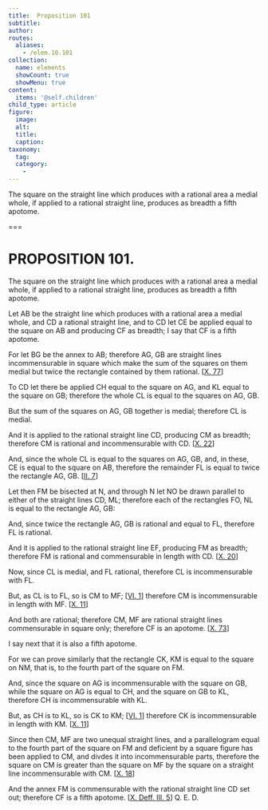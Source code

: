 ```yaml
---
title:  Proposition 101
subtitle: 
author:
routes:
  aliases:
    - /elem.10.101
collection:
  name: elements
  showCount: true
  showMenu: true
content:
  items: '@self.children'
child_type: article
figure:
  image:
  alt:
  title:
  caption:
taxonomy:
  tag:
  category:
    - 
---
```


<p>
       <hi rend="ital">The square on the straight line which produces with a rational area a medial whole, if applied to a rational straight line, produces as breadth a fifth apotome.</hi>
      </p>

===

<h1>PROPOSITION 101.</h1>
<p>
       <span class="ital">The square on the straight line which produces with a rational area a medial whole, if applied to a rational straight line, produces as breadth a fifth apotome.</span>
      </p>

<p>Let <span class="ital">AB</span> be the straight line which produces with a rational area a medial whole, and <span class="ital">CD</span> a rational straight line, and to <span class="ital">CD</span> let <span class="ital">CE</span> be applied equal to the square on <span class="ital">AB</span> and producing <span class="ital">CF</span> as breadth; I say that <span class="ital">CF</span> is a fifth apotome. 
      </p>

<p>For let <span class="ital">BG</span> be the annex to <span class="ital">AB</span>; therefore <span class="ital">AG</span>, <span class="ital">GB</span> are straight lines incommensurable in square which make the sum of the squares on them medial but twice the rectangle contained by them rational. [<a href="/elem.10.77">X. 77</a>] </p>

<p>To <span class="ital">CD</span> let there be applied <span class="ital">CH</span> equal to the square on <span class="ital">AG</span>, and <span class="ital">KL</span> equal to the square on <span class="ital">GB</span>; therefore the whole <span class="ital">CL</span> is equal to the squares on <span class="ital">AG</span>, <span class="ital">GB</span>. <pb n="225"/></p>

<p>But the sum of the squares on <span class="ital">AG</span>, <span class="ital">GB</span> together is medial; therefore <span class="ital">CL</span> is medial. </p>

<p>And it is applied to the rational straight line <span class="ital">CD</span>, producing <span class="ital">CM</span> as breadth; therefore <span class="ital">CM</span> is rational and incommensurable with <span class="ital">CD</span>. [<a href="/elem.10.22">X. 22</a>] </p>

<p>And, since the whole <span class="ital">CL</span> is equal to the squares on <span class="ital">AG</span>, <span class="ital">GB</span>, and, in these, <span class="ital">CE</span> is equal to the square on <span class="ital">AB</span>, therefore the remainder <span class="ital">FL</span> is equal to twice the rectangle <span class="ital">AG</span>, <span class="ital">GB</span>. [<a href="/elem.2.7">II. 7</a>] </p>

<p>Let then <span class="ital">FM</span> be bisected at <span class="ital">N</span>, and through <span class="ital">N</span> let <span class="ital">NO</span> be drawn parallel to either of the straight lines <span class="ital">CD</span>, <span class="ital">ML</span>; therefore each of the rectangles <span class="ital">FO</span>, <span class="ital">NL</span> is equal to the rectangle <span class="ital">AG</span>, <span class="ital">GB</span>: </p>

<p>And, since twice the rectangle <span class="ital">AG</span>, <span class="ital">GB</span> is rational and equal to <span class="ital">FL</span>, therefore <span class="ital">FL</span> is rational. </p>

<p>And it is applied to the rational straight line <span class="ital">EF</span>, producing <span class="ital">FM</span> as breadth; therefore <span class="ital">FM</span> is rational and commensurable in length with <span class="ital">CD</span>. [<a href="/elem.10.20">X. 20</a>] </p>

<p>Now, since <span class="ital">CL</span> is medial, and <span class="ital">FL</span> rational, therefore <span class="ital">CL</span> is incommensurable with <span class="ital">FL</span>. </p>

<p>But, as <span class="ital">CL</span> is to <span class="ital">FL</span>, so is <span class="ital">CM</span> to <span class="ital">MF</span>; [<a href="/elem.6.1">VI. 1</a>] therefore <span class="ital">CM</span> is incommensurable in length with <span class="ital">MF</span>. [<a href="/elem.10.11">X. 11</a>] </p>

<p>And both are rational; therefore <span class="ital">CM</span>, <span class="ital">MF</span> are rational straight lines commensurable in square only; therefore <span class="ital">CF</span> is an apotome. [<a href="/elem.10.73">X. 73</a>] </p>

<p>I say next that it is also a fifth apotome. </p>

<p>For we can prove similarly that the rectangle <span class="ital">CK</span>, <span class="ital">KM</span> is equal to the square on <span class="ital">NM</span>, that is, to the fourth part of the square on <span class="ital">FM</span>. </p>

<p>And, since the square on <span class="ital">AG</span> is incommensurable with the square on <span class="ital">GB</span>, <pb n="226"/>while the square on <span class="ital">AG</span> is equal to <span class="ital">CH</span>, and the square on <span class="ital">GB</span> to <span class="ital">KL</span>, therefore <span class="ital">CH</span> is incommensurable with <span class="ital">KL</span>. </p>

<p>But, as <span class="ital">CH</span> is to <span class="ital">KL</span>, so is <span class="ital">CK</span> to <span class="ital">KM</span>; [<a href="/elem.6.1">VI. 1</a>] therefore <span class="ital">CK</span> is incommensurable in length with <span class="ital">KM</span>. [<a href="/elem.10.11">X. 11</a>] </p>

<p>Since then <span class="ital">CM</span>, <span class="ital">MF</span> are two unequal straight lines, and a parallelogram equal to the fourth part of the square on <span class="ital">FM</span> and deficient by a square figure has been applied to <span class="ital">CM</span>, and divdes it into incommensurable parts, therefore the square on <span class="ital">CM</span> is greater than the square on <span class="ital">MF</span> by the square on a straight line incommensurable with <span class="ital">CM</span>. [<a href="/elem.10.18">X. 18</a>] </p>

<p>And the annex <span class="ital">FM</span> is commensurable with the rational straight line <span class="ital">CD</span> set out; therefore <span class="ital">CF</span> is a fifth apotome. [<a href="/elem.10.def.3.5">X. Deff. III. 5</a>] Q. E. D.</p>
